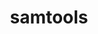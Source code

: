 ---
title: "samtools"
layout: cache
categories: [package, develop-2024-10-27]
meta: {"versions": ["1.19.2"], "compilers": ["gcc@=7.3.1"], "oss": ["amzn2"], "platforms": ["linux"], "targets": ["aarch64", "neoverse_n1", "x86_64_v3"], "stacks": ["aws-isc", "aws-isc-aarch64", "root"], "num_specs": 3, "num_specs_by_stack": {"root": 3, "aws-isc-aarch64": 2, "aws-isc": 1}}
spec_details: [{"hash": "wtbdvkjlxwoyt5j6xqawp47ngaqadvsv", "compiler": "gcc@=7.3.1", "versions": ["1.19.2"], "os": "amzn2", "platform": "linux", "target": "aarch64", "variants": ["build_system=generic"], "stacks": ["root", "aws-isc-aarch64"], "size": "-", "tarball": "https://binaries.spack.io/develop-2024-10-27/build_cache/linux-amzn2-aarch64/gcc-7.3.1/samtools-1.19.2/linux-amzn2-aarch64-gcc-7.3.1-samtools-1.19.2-wtbdvkjlxwoyt5j6xqawp47ngaqadvsv.spack"}, {"hash": "shc2dkmu4a23brwejza3hfunfkueim7p", "compiler": "gcc@=7.3.1", "versions": ["1.19.2"], "os": "amzn2", "platform": "linux", "target": "neoverse_n1", "variants": ["build_system=generic"], "stacks": ["root", "aws-isc-aarch64"], "size": "-", "tarball": "https://binaries.spack.io/develop-2024-10-27/build_cache/linux-amzn2-neoverse_n1/gcc-7.3.1/samtools-1.19.2/linux-amzn2-neoverse_n1-gcc-7.3.1-samtools-1.19.2-shc2dkmu4a23brwejza3hfunfkueim7p.spack"}, {"hash": "xmrf453t6ototmnjyjqunxpatwh24hay", "compiler": "gcc@=7.3.1", "versions": ["1.19.2"], "os": "amzn2", "platform": "linux", "target": "x86_64_v3", "variants": ["build_system=generic"], "stacks": ["aws-isc", "root"], "size": "-", "tarball": "https://binaries.spack.io/develop-2024-10-27/build_cache/linux-amzn2-x86_64_v3/gcc-7.3.1/samtools-1.19.2/linux-amzn2-x86_64_v3-gcc-7.3.1-samtools-1.19.2-xmrf453t6ototmnjyjqunxpatwh24hay.spack"}]
---